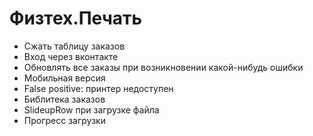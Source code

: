 # Физтех.Печать

* Сжать таблицу заказов
* Вход через вконтакте
* Обновлять все заказы при возникновении какой-нибудь ошибки
* Мобильная версия
* False positive: принтер недоступен
* Библитека заказов
* SlideupRow при загрузке файла
* Прогресс загрузки